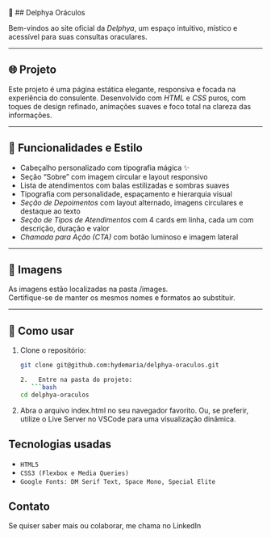 
 🔮 ##  Delphya Oráculos

Bem-vindos ao site oficial da *Delphya*, um espaço intuitivo, místico e acessível para suas consultas oraculares.

---

## 🌐 Projeto

Este projeto é uma página estática elegante, responsiva e focada na experiência do consulente. Desenvolvido com *HTML* e *CSS* puros, com toques de design refinado, animações suaves e foco total na clareza das informações.

---

## 🎨 Funcionalidades e Estilo

- Cabeçalho personalizado com tipografia mágica ✨  
- Seção “Sobre” com imagem circular e layout responsivo  
- Lista de atendimentos com balas estilizadas e sombras suaves  
- Tipografia com personalidade, espaçamento e hierarquia visual  
- *Seção de Depoimentos* com layout alternado, imagens circulares e destaque ao texto  
- *Seção de Tipos de Atendimentos* com 4 cards em linha, cada um com descrição, duração e valor  
- *Chamada para Ação (CTA)* com botão luminoso e imagem lateral

---

## 📸 Imagens

As imagens estão localizadas na pasta /images.  
Certifique-se de manter os mesmos nomes e formatos ao substituir.

---

## 🚀 Como usar

1. Clone o repositório:

   ```bash
   git clone git@github.com:hydemaria/delphya-oraculos.git

   2.	Entre na pasta do projeto:
      ```bash
   cd delphya-oraculos

3.	Abra o arquivo index.html no seu navegador favorito.
Ou, se preferir, utilize o Live Server no VSCode para uma visualização dinâmica.

## Tecnologias usadas

- `HTML5` 
- `CSS3 (Flexbox e Media Queries)` 
- `Google Fonts: DM Serif Text, Space Mono, Special Elite`


## Contato
Se quiser saber mais ou colaborar, me chama no LinkedIn 
